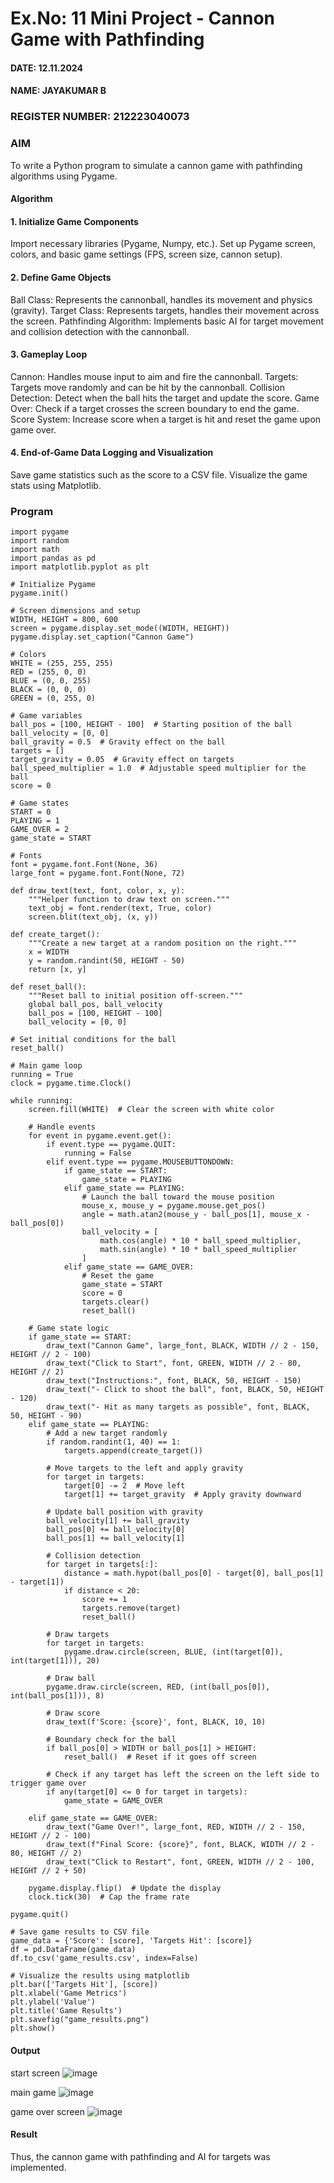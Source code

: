 # Ex.No: 11 Mini Project - Cannon Game with Pathfinding

####   DATE: 12.11.2024

#### NAME: JAYAKUMAR B

### REGISTER NUMBER: 212223040073

### AIM
To write a Python program to simulate a cannon game with pathfinding algorithms using Pygame.

#### Algorithm

#### 1. Initialize Game Components
Import necessary libraries (Pygame, Numpy, etc.).
Set up Pygame screen, colors, and basic game settings (FPS, screen size, cannon setup).
#### 2. Define Game Objects
Ball Class: Represents the cannonball, handles its movement and physics (gravity).
Target Class: Represents targets, handles their movement across the screen.
Pathfinding Algorithm: Implements basic AI for target movement and collision detection with the cannonball.
#### 3. Gameplay Loop
Cannon: Handles mouse input to aim and fire the cannonball.
Targets: Targets move randomly and can be hit by the cannonball.
Collision Detection: Detect when the ball hits the target and update the score.
Game Over: Check if a target crosses the screen boundary to end the game.
Score System: Increase score when a target is hit and reset the game upon game over.
#### 4. End-of-Game Data Logging and Visualization
Save game statistics such as the score to a CSV file.
Visualize the game stats using Matplotlib.

### Program
```
import pygame
import random
import math
import pandas as pd
import matplotlib.pyplot as plt

# Initialize Pygame
pygame.init()

# Screen dimensions and setup
WIDTH, HEIGHT = 800, 600
screen = pygame.display.set_mode((WIDTH, HEIGHT))
pygame.display.set_caption("Cannon Game")

# Colors
WHITE = (255, 255, 255)
RED = (255, 0, 0)
BLUE = (0, 0, 255)
BLACK = (0, 0, 0)
GREEN = (0, 255, 0)

# Game variables
ball_pos = [100, HEIGHT - 100]  # Starting position of the ball
ball_velocity = [0, 0]
ball_gravity = 0.5  # Gravity effect on the ball
targets = []
target_gravity = 0.05  # Gravity effect on targets
ball_speed_multiplier = 1.0  # Adjustable speed multiplier for the ball
score = 0

# Game states
START = 0
PLAYING = 1
GAME_OVER = 2
game_state = START

# Fonts
font = pygame.font.Font(None, 36)
large_font = pygame.font.Font(None, 72)

def draw_text(text, font, color, x, y):
    """Helper function to draw text on screen."""
    text_obj = font.render(text, True, color)
    screen.blit(text_obj, (x, y))

def create_target():
    """Create a new target at a random position on the right."""
    x = WIDTH
    y = random.randint(50, HEIGHT - 50)
    return [x, y]

def reset_ball():
    """Reset ball to initial position off-screen."""
    global ball_pos, ball_velocity
    ball_pos = [100, HEIGHT - 100]
    ball_velocity = [0, 0]

# Set initial conditions for the ball
reset_ball()

# Main game loop
running = True
clock = pygame.time.Clock()

while running:
    screen.fill(WHITE)  # Clear the screen with white color

    # Handle events
    for event in pygame.event.get():
        if event.type == pygame.QUIT:
            running = False
        elif event.type == pygame.MOUSEBUTTONDOWN:
            if game_state == START:
                game_state = PLAYING
            elif game_state == PLAYING:
                # Launch the ball toward the mouse position
                mouse_x, mouse_y = pygame.mouse.get_pos()
                angle = math.atan2(mouse_y - ball_pos[1], mouse_x - ball_pos[0])
                ball_velocity = [
                    math.cos(angle) * 10 * ball_speed_multiplier,
                    math.sin(angle) * 10 * ball_speed_multiplier
                ]
            elif game_state == GAME_OVER:
                # Reset the game
                game_state = START
                score = 0
                targets.clear()
                reset_ball()

    # Game state logic
    if game_state == START:
        draw_text("Cannon Game", large_font, BLACK, WIDTH // 2 - 150, HEIGHT // 2 - 100)
        draw_text("Click to Start", font, GREEN, WIDTH // 2 - 80, HEIGHT // 2)
        draw_text("Instructions:", font, BLACK, 50, HEIGHT - 150)
        draw_text("- Click to shoot the ball", font, BLACK, 50, HEIGHT - 120)
        draw_text("- Hit as many targets as possible", font, BLACK, 50, HEIGHT - 90)
    elif game_state == PLAYING:
        # Add a new target randomly
        if random.randint(1, 40) == 1:
            targets.append(create_target())

        # Move targets to the left and apply gravity
        for target in targets:
            target[0] -= 2  # Move left
            target[1] += target_gravity  # Apply gravity downward

        # Update ball position with gravity
        ball_velocity[1] += ball_gravity
        ball_pos[0] += ball_velocity[0]
        ball_pos[1] += ball_velocity[1]

        # Collision detection
        for target in targets[:]:
            distance = math.hypot(ball_pos[0] - target[0], ball_pos[1] - target[1])
            if distance < 20:
                score += 1
                targets.remove(target)
                reset_ball()

        # Draw targets
        for target in targets:
            pygame.draw.circle(screen, BLUE, (int(target[0]), int(target[1])), 20)

        # Draw ball
        pygame.draw.circle(screen, RED, (int(ball_pos[0]), int(ball_pos[1])), 8)

        # Draw score
        draw_text(f'Score: {score}', font, BLACK, 10, 10)

        # Boundary check for the ball
        if ball_pos[0] > WIDTH or ball_pos[1] > HEIGHT:
            reset_ball()  # Reset if it goes off screen

        # Check if any target has left the screen on the left side to trigger game over
        if any(target[0] <= 0 for target in targets):
            game_state = GAME_OVER

    elif game_state == GAME_OVER:
        draw_text("Game Over!", large_font, RED, WIDTH // 2 - 150, HEIGHT // 2 - 100)
        draw_text(f"Final Score: {score}", font, BLACK, WIDTH // 2 - 80, HEIGHT // 2)
        draw_text("Click to Restart", font, GREEN, WIDTH // 2 - 100, HEIGHT // 2 + 50)

    pygame.display.flip()  # Update the display
    clock.tick(30)  # Cap the frame rate

pygame.quit()

# Save game results to CSV file
game_data = {'Score': [score], 'Targets Hit': [score]}
df = pd.DataFrame(game_data)
df.to_csv('game_results.csv', index=False)

# Visualize the results using matplotlib
plt.bar(['Targets Hit'], [score])
plt.xlabel('Game Metrics')
plt.ylabel('Value')
plt.title('Game Results')
plt.savefig("game_results.png")
plt.show()
```
#### Output
start screen
![image](https://github.com/user-attachments/assets/380c9210-d921-4eec-a0d8-7fd33d76ee93)

main game
![image](https://github.com/user-attachments/assets/681c5300-bb26-42dc-beb2-47b32a26de28)

game over screen
![image](https://github.com/user-attachments/assets/65c38ea2-dc41-43d6-bb79-99d138c53a7f)

#### Result
Thus, the cannon game with pathfinding and AI for targets was implemented.
